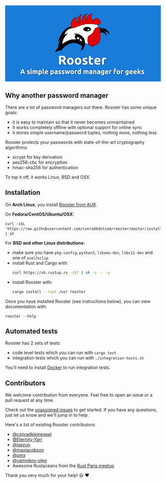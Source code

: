 ![Rooster Banner](rooster-banner.png)

## Why another password manager

There are a lot of password managers out there. Rooster has some unique goals:

- it is easy to maintain so that it never becomes unmaintained
- it works completely offline with optional support for online sync
- it stores simple username/password tuples, nothing more, nothing less

Rooster protects your passwords with state-of-the-art cryptography algorithms:

- scrypt for key derivation
- aes256-cbc for encryption
- hmac-sha256 for authentication

To top it off, it works Linux, BSD and OSX.

## Installation

On **Arch Linux**, you install [Rooster from AUR](https://aur.archlinux.org/packages/rooster).

On **Fedora/CentOS/Ubuntu/OSX**:

```shell
curl -sSL 'https://raw.githubusercontent.com/conradkdotcom/rooster/master/install.sh' | sh
```

For **BSD and other Linux distributions**:

- make sure you have `pkg-config`, `python3`, `libxmu-dev`, `libx11-dev` and one of `xsel`/`xclip`
- install Rust and Cargo with:
    ```bash
    curl https://sh.rustup.rs -sSf | sh -s -- -y
    ```
- install Rooster with:
    ```bash
    cargo install --root /usr rooster
    ```

Once you have installed Rooster (see instructions below), you can view documentation with:

```shell
rooster --help
```

## Automated tests

Rooster has 2 sets of tests:

- code level tests which you can run with `cargo test`
- integration tests which you can run with `./integration-tests.sh`

You'll need to install [Docker](https://www.docker.com/) to run integration tests.

## Contributors

We welcome contribution from everyone. Feel free to open an issue or a pull request at any time.

Check out the [unassigned issues](https://github.com/conradkdotcom/rooster/issues?q=is%3Aissue+is%3Aopen+label%3Aunassigned) to get started. If you have any questions, just let us know and we'll jump in to help.

Here's a list of existing Rooster contributors:

- [@conradkleinespel](https://github.com/conradkleinespel)
- [@Eternity-Yarr](https://github.com/Eternity-Yarr)
- [@jaezun](https://github.com/jaezun)
- [@maxjacobson](https://github.com/maxjacobson)
- [@qmx](https://github.com/qmx)
- [@yamnikov-oleg](https://github.com/yamnikov-oleg)
- Awesome Rustaceans from the [Rust Paris meetup](http://www.meetup.com/Rust-Paris/)

Thank you very much for your help!  :smiley:  :heart:
